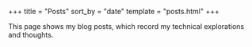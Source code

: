 +++
title = "Posts"
sort_by = "date"
template = "posts.html"
+++

This page shows my blog posts, which record my technical explorations and thoughts.
